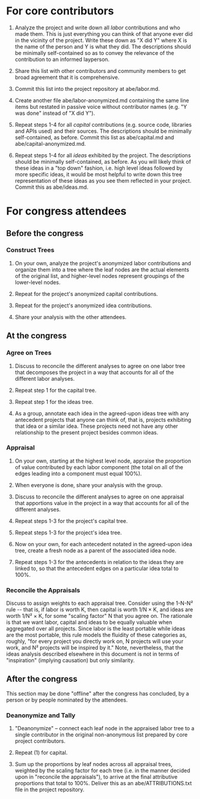 # For core contributors

1. Analyze the project and write down all _labor_ contributions and who made them. This is just everything you can think of that anyone ever did in the vicinity of the project. Write these down as "X did Y" where X is the name of the person and Y is what they did. The descriptions should be minimally self-contained so as to convey the relevance of the contribution to an informed layperson.

2. Share this list with other contributors and community members to get broad agreement that it is comprehensive.

3. Commit this list into the project repository at abe/labor.md.

4. Create another file abe/labor-anonymized.md containing the same line items but restated in passive voice without contributor names (e.g. "Y was done" instead of "X did Y").

5. Repeat steps 1-4 for all _capital_ contributions (e.g. source code, libraries and APIs used) and their sources. The descriptions should be minimally self-contained, as before. Commit this list as abe/capital.md and abe/capital-anonymized.md.

6. Repeat steps 1-4 for all _ideas_ exhibited by the project. The descriptions should be minimally self-contained, as before. As you will likely think of these ideas in a "top down" fashion, i.e. high level ideas followed by more specific ideas, it would be most helpful to write down this tree representation of these ideas as you see them reflected in your project. Commit this as abe/ideas.md.

# For congress attendees

## Before the congress

### Construct Trees

1. On your own, analyze the project's anonymized labor contributions and organize them into a tree where the leaf nodes are the actual elements of the original list, and higher-level nodes represent groupings of the lower-level nodes.

2. Repeat for the project's anonymized capital contributions.

3. Repeat for the project's anonymized idea contributions.

4. Share your analysis with the other attendees.

## At the congress

### Agree on Trees

1. Discuss to reconcile the different analyses to agree on one labor tree that decomposes the project in a way that accounts for all of the different labor analyses.

2. Repeat step 1 for the capital tree.

3. Repeat step 1 for the ideas tree.

4. As a group, annotate each idea in the agreed-upon ideas tree with any antecedent projects that anyone can think of, that is, projects exhibiting that idea or a similar idea. These projects need not have any other relationship to the present project besides common ideas.

### Appraisal

1. On your own, starting at the highest level node, appraise the proportion of value contributed by each labor component (the total on all of the edges leading into a component must equal 100%).

2. When everyone is done, share your analysis with the group.

3. Discuss to reconcile the different analyses to agree on one appraisal that apportions value in the project in a way that accounts for all of the different analyses.

4. Repeat steps 1-3 for the project's capital tree.

5. Repeat steps 1-3 for the project's idea tree.

6. Now on your own, for each antecedent notated in the agreed-upon idea tree, create a fresh node as a parent of the associated idea node.

7. Repeat steps 1-3 for the antecedents in relation to the ideas they are linked to, so that the antecedent edges on a particular idea total to 100%.

### Reconcile the Appraisals

Discuss to assign weights to each appraisal tree. Consider using the 1-N-N² rule -- that is, if labor is worth K, then capital is worth 1/N × K, and ideas are worth 1/N² × K, for some "scaling factor" N that you agree on. The rationale is that we want labor, capital and ideas to be equally valuable when aggregated over all projects. Since labor is the least portable while ideas are the most portable, this rule models the fluidity of these categories as, roughly, "for every project you directly work on, N projects will use your work, and N² projects will be inspired by it." Note, nevertheless, that the ideas analysis described elsewhere in this document is not in terms of "inspiration" (implying causation) but only similarity.

## After the congress

This section may be done "offline" after the congress has concluded, by a person or by people nominated by the attendees.

### Deanonymize and Tally

1. "Deanonymize" – connect each leaf node in the appraised labor tree to a single contributor in the original non-anonymous list prepared by core project contributors.

2. Repeat (1) for capital.

3. Sum up the proportions by leaf nodes across all appraisal trees, weighted by the scaling factor for each tree (i.e. in the manner decided upon in "reconcile the appraisals"), to arrive at the final attributive proportions that total to 100%. Deliver this as an abe/ATTRIBUTIONS.txt file in the project repository.
